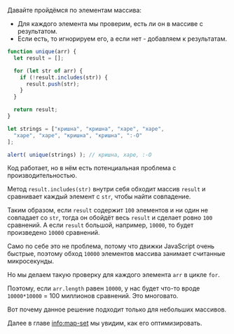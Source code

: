 Давайте пройдёмся по элементам массива:
- Для каждого элемента мы проверим, есть ли он в массиве с результатом.
- Если есть, то игнорируем его, а если нет - добавляем к результатам.

```js run demo
function unique(arr) {
  let result = [];

  for (let str of arr) {
    if (!result.includes(str)) {
      result.push(str);
    }
  }

  return result;
}

let strings = ["кришна", "кришна", "харе", "харе",
  "харе", "харе", "кришна", "кришна", ":-O"
];

alert( unique(strings) ); // кришна, харе, :-O
```

Код работает, но в нём есть потенциальная проблема с производительностью.

Метод `result.includes(str)` внутри себя обходит массив `result` и сравнивает каждый элемент с `str`, чтобы найти совпадение.

Таким образом, если `result` содержит `100` элементов и ни один не совпадает со `str`, тогда он обойдёт весь `result` и сделает ровно `100` сравнений. А если `result` большой, например, `10000`, то будет произведено `10000` сравнений.

Само по себе это не проблема, потому что движки JavaScript очень быстрые, поэтому обход `10000` элементов массива занимает считанные микросекунды.

Но мы делаем такую проверку для каждого элемента `arr` в цикле `for`.

Поэтому, если `arr.length` равен `10000`, у нас будет что-то вроде `10000*10000` = 100 миллионов сравнений. Это многовато.

Вот почему данное решение подходит только для небольших массивов.

Далее в главе <info:map-set> мы увидим, как его оптимизировать.
